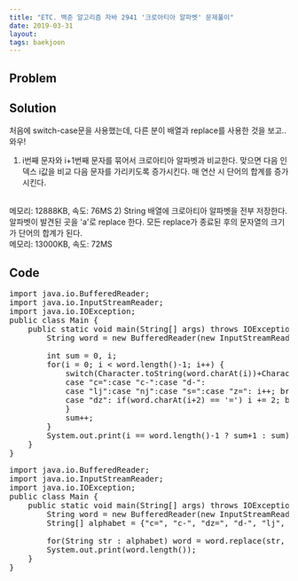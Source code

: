 ```yaml
---
title: "ETC. 백준 알고리즘 자바 2941 '크로아티아 알파벳' 문제풀이"
date: 2019-03-31
layout:
tags: baekjoon
---
```


## Problem

## Solution
처음에 switch-case문을 사용했는데, 다른 분이 배열과 replace를 사용한 것을 보고..와우!<br>
1) i번째 문자와 i+1번째 문자를 묶어서 크로아티아 알파벳과 비교한다. 맞으면 다음 인덱스 i값을 비교 다음 문자를 가리키도록 증가시킨다. 매 연산 시 단어의 합계를 증가시킨다.
<br>
메모리: 12888KB, 속도:	76MS
2) String 배열에 크로아티아 알파벳을 전부 저장한다. 알파벳이 발견된 곳을 'a'로 replace 한다. 모든 replace가 종료된 후의 문자열의 크기가 단어의 합계가 된다.
<br>
메모리: 13000KB, 속도: 72MS


## Code
<pre>
import java.io.BufferedReader;
import java.io.InputStreamReader;
import java.io.IOException;
public class Main {
	public static void main(String[] args) throws IOException{
		String word = new BufferedReader(new InputStreamReader(System.in)).readLine();
		
		int sum = 0, i;
		for(i = 0; i < word.length()-1; i++) {
			switch(Character.toString(word.charAt(i))+Character.toString(word.charAt(i+1))) {
			case "c=":case "c-":case "d-":
			case "lj":case "nj":case "s=":case "z=": i++; break;
			case "dz": if(word.charAt(i+2) == '=') i += 2; break;	
			}
			sum++;
		}
		System.out.print(i == word.length()-1 ? sum+1 : sum);
	}
}
</pre>
<pre>
import java.io.BufferedReader;
import java.io.InputStreamReader;
import java.io.IOException;
public class Main {
	public static void main(String[] args) throws IOException{
		String word = new BufferedReader(new InputStreamReader(System.in)).readLine();	
		String[] alphabet = {"c=", "c-", "dz=", "d-", "lj", "nj", "s=", "z="};
		
        for(String str : alphabet) word = word.replace(str, "a");
		System.out.print(word.length());
	}
}
</pre>

